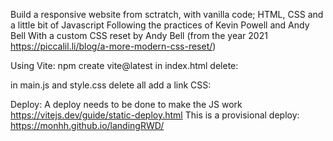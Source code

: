 Build a responsive website from sctratch, with vanilla code; HTML, CSS and a little bit of Javascript 
Following the practices of Kevin Powell and Andy Bell 
With a custom CSS reset by Andy Bell (from the year 2021 https://piccalil.li/blog/a-more-modern-css-reset/) 

Using Vite: 
npm create vite@latest
in index.html delete: <div id="app"></div>
in main.js and style.css delete all
add a link CSS: <link rel="stylesheet" href="./style.css" />

Deploy:
A deploy needs to be done to make the JS work https://vitejs.dev/guide/static-deploy.html 
This is a provisional deploy: 
https://monhh.github.io/landingRWD/
